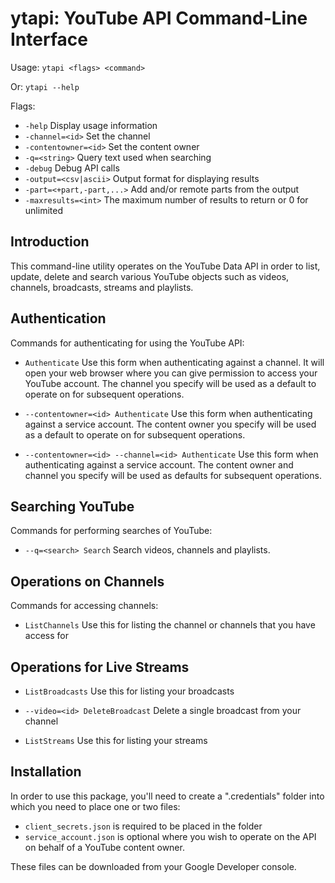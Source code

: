 
# ytapi: YouTube API Command-Line Interface

Usage: `ytapi <flags> <command>`

Or: `ytapi --help`

Flags:

  * `-help`               Display usage information
  * `-channel=<id>`       Set the channel
  * `-contentowner=<id>`  Set the content owner
  * `-q=<string>`         Query text used when searching
  * `-debug`              Debug API calls
  * `-output=<csv|ascii>` Output format for displaying results 
  * `-part=<+part,-part,...>` Add and/or remote parts from the output
  * `-maxresults=<int>`   The maximum number of results to return or 0 for unlimited

## Introduction

This command-line utility operates on the YouTube Data API in order to list,
update, delete and search various YouTube objects such as videos, channels,
broadcasts, streams and playlists.


## Authentication

Commands for authenticating for using the YouTube API:

  * `Authenticate` Use this form when authenticating against a channel. It will open
    your web browser where you can give permission to access your YouTube
	account. The channel you specify will be used as a default to operate on
	for subsequent operations.

  * `--contentowner=<id> Authenticate` Use this form when authenticating against a
    service account. The content owner you specify will be used as a default to 
	operate on for subsequent operations.

  * `--contentowner=<id> --channel=<id> Authenticate` Use this form when 
    authenticating against a service account. The content owner and channel you 
	specify will be used as defaults for subsequent operations.

## Searching YouTube

Commands for performing searches of YouTube:

  * `--q=<search> Search` Search videos, channels and playlists.

## Operations on Channels

Commands for accessing channels:

  * `ListChannels` Use this for listing the channel or channels that you have
    access for

## Operations for Live Streams

 * `ListBroadcasts` Use this for listing your broadcasts
 
 * `--video=<id> DeleteBroadcast` Delete a single broadcast from your channel
 
 * `ListStreams` Use this for listing your streams


## Installation

In order to use this package, you'll need to create a ".credentials" folder
into which you need to place one or two files:

  * `client_secrets.json` is required to be placed in the folder
  * `service_account.json` is optional where you wish to operate on the API on 
    behalf of a YouTube content owner.
  
These files can be downloaded from your Google Developer console.

